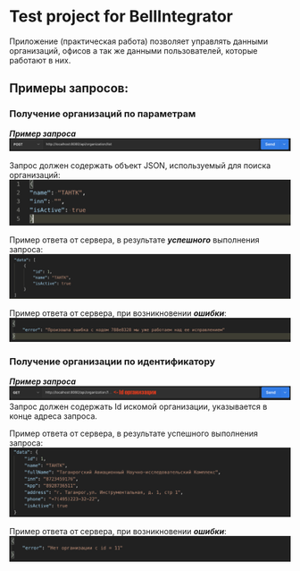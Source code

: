 # Test project for BellIntegrator

Приложение (практическая работа) позволяет управлять данными организаций,
офисов а так же данными пользователей, которые работают в них.

## Примеры запросов:

### Получение организаций по параметрам

***Пример запроса***
![Screenshot](https://github.com/HunsonAbadeer1989/TestIntegrator/blob/master/images/Organizations/Screenshot%202021-05-06%20at%2018.23.18.png)

Запрос должен содержать объект JSON, используемый для поиска организаций:
![Screenshot](https://github.com/HunsonAbadeer1989/TestIntegrator/blob/master/images/Organizations/Screenshot%202021-05-06%20at%2018.32.48.png)

Пример ответа от сервера, в результате ***успешного*** выполнения запроса:
![Screenshot](https://github.com/HunsonAbadeer1989/TestIntegrator/blob/master/images/Organizations/Screenshot%202021-05-06%20at%2018.36.28.png)

Пример ответа от сервера, при возникновении ***ошибки***:
![Screenshot](https://github.com/HunsonAbadeer1989/TestIntegrator/blob/master/images/Organizations/Screenshot%202021-05-06%20at%2018.45.11.png)

### Получение организации по идентификатору

***Пример запроса***
![Screenshot](https://github.com/HunsonAbadeer1989/TestIntegrator/blob/master/images/Organizations/Screenshot%202021-05-06%20at%2018.56.50.png)
Запрос должен содержать Id искомой организации, указывается в конце адреса запроса.

Пример ответа от сервера, в результате успешного выполнения запроса:
![Screenshot](https://github.com/HunsonAbadeer1989/TestIntegrator/blob/master/images/Organizations/Screenshot%202021-05-06%20at%2019.02.23.png)

Пример ответа от сервера, при возникновении ***ошибки***:
![Screenshot](https://github.com/HunsonAbadeer1989/TestIntegrator/blob/master/images/Organizations/Screenshot%202021-05-06%20at%2019.16.41.png)

